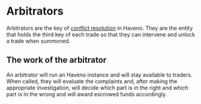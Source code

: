 # Arbitrators

Arbitrators are the key of [conflict resolution]([../conflict-resolution.md](Arbitration/README.md)) in Haveno. They are the entity that holds the third key of each trade so that they can intervene and unlock a trade when summoned.

## The work of the arbitrator

An arbitrator will run an Haveno instance and will stay available to traders. When called, they will evaluate the complaints and, after making the appropriate investigation, will decide which part is in the right and which part is in the wrong and will award escrowed funds accordingly.
